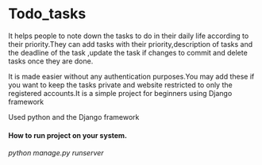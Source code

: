 # Todo_tasks
<p>It helps people to note down the tasks to do in their daily life according to their priority.They can add tasks with their priority,description of tasks and the deadline of the task ,update the task if changes to commit and delete tasks once they are done.
<p>It is made easier without any authentication purposes.You may add these if you want to keep the tasks private and website restricted to only the registered accounts.It is a simple project for beginners using Django framework</p>
<p>Used python and the Django framework</p>
<h4>How to run project on your system.</h4>
<i> python manage.py runserver</i>
